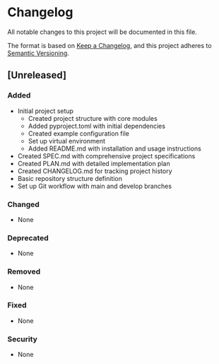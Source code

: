 # Changelog

All notable changes to this project will be documented in this file.

The format is based on [Keep a Changelog](https://keepachangelog.com/en/1.0.0/),
and this project adheres to [Semantic Versioning](https://semver.org/spec/v2.0.0.html).

## [Unreleased]

### Added
- Initial project setup
  - Created project structure with core modules
  - Added pyproject.toml with initial dependencies
  - Created example configuration file
  - Set up virtual environment
  - Added README.md with installation and usage instructions
- Created SPEC.md with comprehensive project specifications
- Created PLAN.md with detailed implementation plan
- Created CHANGELOG.md for tracking project history
- Basic repository structure definition
- Set up Git workflow with main and develop branches

### Changed
- None

### Deprecated
- None

### Removed
- None

### Fixed
- None

### Security
- None 